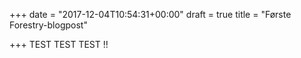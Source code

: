 +++
date = "2017-12-04T10:54:31+00:00"
draft = true
title = "Første Forestry-blogpost"

+++
TEST TEST TEST !!